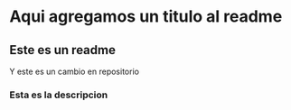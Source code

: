 # Aqui agregamos un titulo al readme
## Este es un readme
Y este es un cambio en repositorio
### Esta es la descripcion
